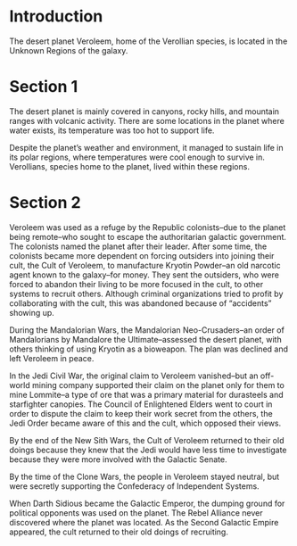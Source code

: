 # Introduction

The desert planet Veroleem, home of the Verollian species, is located in the Unknown Regions of the galaxy.

# Section 1

The desert planet is mainly covered in canyons, rocky hills, and mountain ranges with volcanic activity.
There are some locations in the planet where water exists, its temperature was too hot to support life.

Despite the planet’s weather and environment, it managed to sustain life in its polar regions, where temperatures were cool enough to survive in.
Verollians, species home to the planet, lived within these regions.

# Section 2

Veroleem was used as a refuge by the Republic colonists–due to the planet being remote–who sought to escape the authoritarian galactic government.
The colonists named the planet after their leader.
After some time, the colonists became more dependent on forcing outsiders into joining their cult, the Cult of Veroleem, to manufacture Kryotin Powder–an old narcotic agent known to the galaxy–for money.
They sent the outsiders, who were forced to abandon their living to be more focused in the cult, to other systems to recruit others.
Although criminal organizations tried to profit by collaborating with the cult, this was abandoned because of “accidents” showing up.

During the Mandalorian Wars, the Mandalorian Neo-Crusaders–an order of Mandalorians by Mandalore the Ultimate–assessed the desert planet, with others thinking of using Kryotin as a bioweapon.
The plan was declined and left Veroleem in peace.

In the Jedi Civil War, the original claim to Veroleem vanished–but an off-world mining company supported their claim on the planet only for them to mine Lommite–a type of ore that was a primary material for durasteels and starfighter canopies.
The Council of Enlightened Elders went to court in order to dispute the claim to keep their work secret from the others, the Jedi Order became aware of this and the cult, which opposed their views.

By the end of the New Sith Wars, the Cult of Veroleem returned to their old doings because they knew that the Jedi would have less time to investigate because they were more involved with the Galactic Senate.

By the time of the Clone Wars, the people in Veroleem stayed neutral, but were secretly supporting the Confederacy of Independent Systems.

When Darth Sidious became the Galactic Emperor, the dumping ground for political opponents was used on the planet.
The Rebel Alliance never discovered where the planet was located.
As the Second Galactic Empire appeared, the cult returned to their old doings of recruiting.
